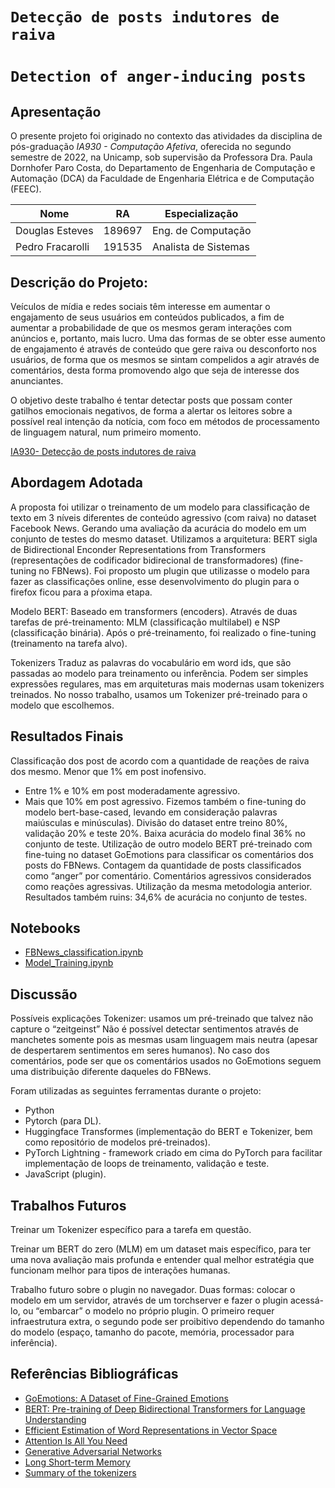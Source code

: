 # `Detecção de posts indutores de raiva`
# `Detection of anger-inducing posts`
 
## Apresentação
O presente projeto foi originado no contexto das atividades da disciplina de pós-graduação *IA930 - Computação Afetiva*, oferecida no segundo semestre de 2022, na Unicamp, sob supervisão da Professora Dra. Paula Dornhofer Paro Costa, do Departamento de Engenharia de Computação e Automação (DCA) da Faculdade de Engenharia Elétrica e de Computação (FEEC).
 
|Nome  | RA | Especialização|
|--|--|--|
| Douglas Esteves  | 189697  | Eng. de Computação  | 
| Pedro Fracarolli | 191535  | Analista de Sistemas|
 
## Descrição do Projeto:
 
Veículos de mídia e redes sociais têm interesse em aumentar o engajamento de seus usuários em conteúdos publicados, a fim de aumentar a probabilidade de que os mesmos geram interações com anúncios e, portanto, mais lucro. Uma das formas de se obter esse aumento de engajamento é através de conteúdo que gere raiva ou desconforto nos usuários, de forma que os mesmos se sintam compelidos a agir através de comentários, desta forma promovendo algo que seja de interesse dos anunciantes.
 
O objetivo deste trabalho é tentar detectar posts que possam conter gatilhos emocionais negativos, de forma a alertar os leitores sobre a possível real intenção da notícia, com foco em métodos de processamento de linguagem natural, num primeiro momento. 
 
[IA930- Detecção de posts indutores de raiva](https://youtu.be/FMxbsorAHPg)
 
## Abordagem Adotada
A proposta foi utilizar o treinamento de um modelo para classificação de texto em 3 níveis diferentes de conteúdo agressivo (com raiva) no dataset Facebook News.
Gerando uma avaliação da acurácia do modelo em um conjunto de testes do mesmo dataset.
Utilizamos a arquitetura: BERT sigla de Bidirectional Enconder Representations from Transformers (representações de codificador bidirecional de transformadores) (fine-tuning no FBNews).
Foi proposto um plugin que utilizasse o modelo para fazer as classificações online, esse desenvolvimento do plugin para o firefox ficou para a pŕoxima etapa. 
 
Modelo BERT: 
Baseado em transformers (encoders).
Através de duas tarefas de pré-treinamento: MLM (classificação multilabel) e NSP (classificação binária).
Após o pré-treinamento, foi realizado o fine-tuning (treinamento na tarefa alvo). 
 
Tokenizers
Traduz as palavras do vocabulário em word ids, que são passadas ao modelo para treinamento ou inferência.
Podem ser simples expressões regulares, mas em arquiteturas mais modernas usam tokenizers treinados.
No nosso trabalho, usamos um Tokenizer pré-treinado para o modelo que escolhemos.
 
 
## Resultados Finais
 
Classificação dos post de acordo com a quantidade de reações de raiva dos mesmo.
Menor que 1% em post inofensivo.
 - Entre 1% e 10% em post moderadamente agressivo.
 - Mais que 10% em post agressivo.
Fizemos também o fine-tuning do modelo bert-base-cased, levando em consideração palavras maiúsculas e minúsculas).
Divisão do dataset entre treino 80%, validação 20% e teste 20%.
Baixa acurácia do modelo final 36% no conjunto de teste.
Utilização de outro modelo BERT pré-treinado com fine-tuing no dataset GoEmotions para classificar os comentários dos posts do FBNews.
Contagem da quantidade de posts classificados como “anger” por comentário.
Comentários agressivos considerados como reações agressivas.
Utilização da mesma metodologia anterior. 
Resultados também ruins:  34,6% de acurácia no conjunto de testes.


## Notebooks 
- [FBNews_classification.ipynb](https://github.com/EstevesDouglas/ia930/blob/main/2022.2/notebooks/FBNews_classification.ipynb)
- [Model_Training.ipynb](https://github.com/EstevesDouglas/ia930/blob/main/2022.2/notebooks/Model_Training.ipynb)
 
## Discussão
 
Possíveis explicações
Tokenizer: usamos um pré-treinado que talvez não capture o “zeitgeinst”
Não é possível detectar sentimentos através de manchetes somente pois as mesmas usam linguagem mais neutra (apesar de despertarem sentimentos em seres humanos).
No caso dos comentários, pode ser que os comentários usados no GoEmotions seguem uma distribuição diferente daqueles do FBNews.
 
Foram utilizadas as seguintes ferramentas durante o projeto:
- Python
- Pytorch (para DL).
- Huggingface Transformes (implementação do BERT e Tokenizer, bem como repositório de modelos pré-treinados).
- PyTorch Lightning - framework criado em cima do PyTorch para facilitar implementação de loops de treinamento, validação e teste.
- JavaScript (plugin).
 
## Trabalhos Futuros
 
Treinar um Tokenizer específico para a tarefa em questão.
 
Treinar um BERT do zero (MLM) em um dataset mais específico, para ter uma nova avaliação mais profunda e entender qual melhor estratégia que funcionam melhor para tipos de interações humanas. 
 
Trabalho futuro sobre o plugin no navegador.
Duas formas: colocar o modelo em um servidor, através de um torchserver e fazer o plugin acessá-lo, ou “embarcar” o modelo no próprio plugin.
O primeiro requer infraestrutura extra, o segundo pode ser proibitivo dependendo do tamanho do modelo (espaço, tamanho do pacote, memória, processador para inferência).
 
## Referências Bibliográficas
 
- [GoEmotions: A Dataset of Fine-Grained Emotions](https://arxiv.org/abs/2005.00547)
- [BERT: Pre-training of Deep Bidirectional Transformers for Language Understanding](https://arxiv.org/abs/1810.04805)
- [Efficient Estimation of Word Representations in Vector Space](https://arxiv.org/abs/1301.3781)
- [Attention Is All You Need](https://arxiv.org/abs/1706.03762)
- [Generative Adversarial Networks](https://arxiv.org/abs/1406.2661)
- [Long Short-term Memory](https://www.researchgate.net/publication/13853244_Long_Short-term_Memory)
- [Summary of the tokenizers](https://huggingface.co/docs/transformers/tokenizer_summary)
